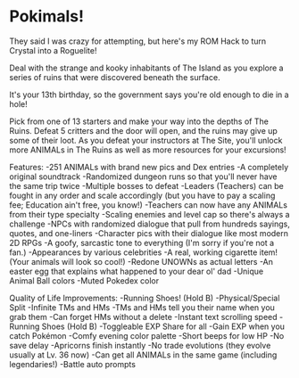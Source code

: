 # Pokimals!

They said I was crazy for attempting, but here's my ROM Hack to turn Crystal into a Roguelite!

Deal with the strange and kooky inhabitants of The Island as you explore a series of ruins that were discovered beneath the surface.

It's your 13th birthday, so the government says you're old enough to die in a hole!

Pick from one of 13 starters and make your way into the depths of The Ruins. Defeat 5 critters and the door will open, and the ruins may give up some of their loot. As you defeat your instructors at The Site, you'll unlock more ANIMALs in The Ruins as well as more resources for your excursions!

Features:
-251 ANIMALs with brand new pics and Dex entries
-A completely original soundtrack
-Randomized dungeon runs so that you'll never have the same trip twice
-Multiple bosses to defeat
-Leaders (Teachers) can be fought in any order and scale accordingly (but you have to pay a scaling fee; Education ain't free, you know!)
-Teachers can now have any ANIMALs from their type specialty
-Scaling enemies and level cap so there's always a challenge
-NPCs with randomized dialogue that pull from hundreds sayings, quotes, and one-liners
-Character pics with their dialogue like most modern 2D RPGs
-A goofy, sarcastic tone to everything (I'm sorry if you're not a fan.)
-Appearances by various celebrities
-A real, working cigarette item! (Your animals will look so cool!)
-Redone UNOWNs as actual letters
-An easter egg that explains what happened to your dear ol' dad
-Unique Animal Ball colors
-Muted Pokedex color

Quality of Life Improvements:
-Running Shoes! (Hold B)
-Physical/Special Split
-Infinite TMs and HMs
-TMs and HMs tell you their name when you grab them
-Can forget HMs without a delete
-Instant text scrolling speed
-Running Shoes (Hold B)
-Toggleable EXP Share for all
-Gain EXP when you catch Pokémon
-Comfy evening color palette
-Short beeps for low HP
-No save delay
-Apricorns finish instantly
-No trade evolutions (they evolve usually at Lv. 36 now)
-Can get all ANIMALs in the same game (including legendaries!)
-Battle auto prompts
